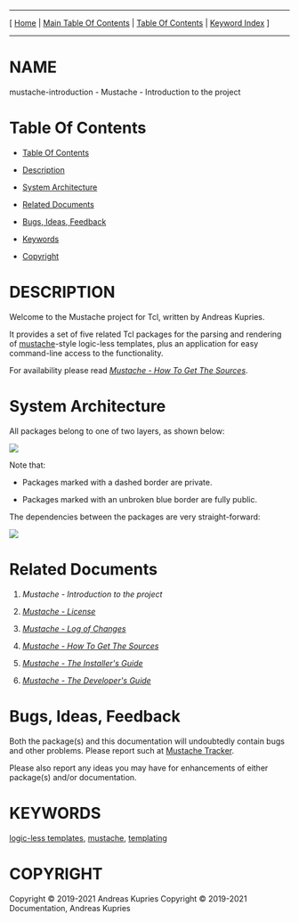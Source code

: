 
[//000000001]: # (mustache\-introduction \- Mustache\. Packages for logic\-less templating)
[//000000002]: # (Generated from file 'mustache\_introduction\.man' by tcllib/doctools with format 'markdown')
[//000000003]: # (Copyright &copy; 2019\-2021 Andreas Kupries)
[//000000004]: # (Copyright &copy; 2019\-2021 Documentation, Andreas Kupries)
[//000000005]: # (mustache\-introduction\(n\) 1 doc "Mustache\. Packages for logic\-less templating")

<hr> [ <a href="../../../../../../home">Home</a> &#124; <a
href="../../toc.md">Main Table Of Contents</a> &#124; <a
href="../toc.md">Table Of Contents</a> &#124; <a
href="../../index.md">Keyword Index</a> ] <hr>

# NAME

mustache\-introduction \- Mustache \- Introduction to the project

# <a name='toc'></a>Table Of Contents

  - [Table Of Contents](#toc)

  - [Description](#section1)

  - [System Architecture](#section2)

  - [Related Documents](#section3)

  - [Bugs, Ideas, Feedback](#section4)

  - [Keywords](#keywords)

  - [Copyright](#copyright)

# <a name='description'></a>DESCRIPTION

Welcome to the Mustache project for Tcl, written by Andreas Kupries\.

It provides a set of five related Tcl packages for the parsing and rendering of
[mustache](https://mustache\.github\.io/)\-style logic\-less templates, plus an
application for easy command\-line access to the functionality\.

For availability please read *[Mustache \- How To Get The
Sources](mustache\_howto\_get\_sources\.md)*\.

# <a name='section2'></a>System Architecture

All packages belong to one of two layers, as shown below:

![](\.\./\.\./image/architecture\.png)

Note that:

  - Packages marked with a dashed border are private\.

  - Packages marked with an unbroken blue border are fully public\.

The dependencies between the packages are very straight\-forward:

![](\.\./\.\./image/pkg\_dependencies\.png)

# <a name='section3'></a>Related Documents

  1. *Mustache \- Introduction to the project*

  1. *[Mustache \- License](mustache\_license\.md)*

  1. *[Mustache \- Log of Changes](mustache\_changes\.md)*

  1. *[Mustache \- How To Get The Sources](mustache\_howto\_get\_sources\.md)*

  1. *[Mustache \- The Installer's Guide](mustache\_howto\_installation\.md)*

  1. *[Mustache \- The Developer's Guide](mustache\_howto\_development\.md)*

# <a name='section4'></a>Bugs, Ideas, Feedback

Both the package\(s\) and this documentation will undoubtedly contain bugs and
other problems\. Please report such at [Mustache
Tracker](https://core\.tcl\-lang\.org/akupries/mustache)\.

Please also report any ideas you may have for enhancements of either package\(s\)
and/or documentation\.

# <a name='keywords'></a>KEYWORDS

[logic\-less templates](\.\./\.\./index\.md\#logic\_less\_templates),
[mustache](\.\./\.\./index\.md\#mustache),
[templating](\.\./\.\./index\.md\#templating)

# <a name='copyright'></a>COPYRIGHT

Copyright &copy; 2019\-2021 Andreas Kupries
Copyright &copy; 2019\-2021 Documentation, Andreas Kupries
